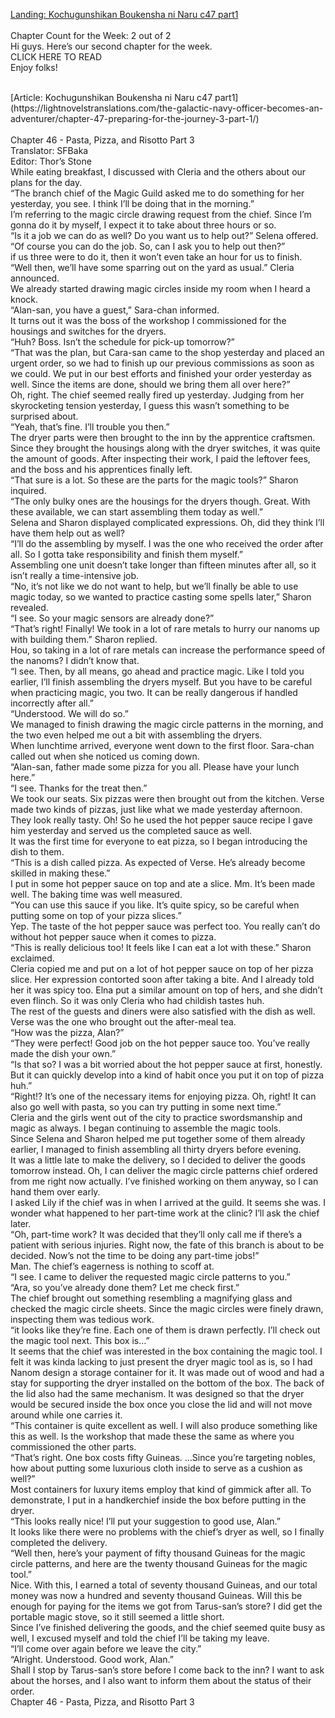 [Landing: Kochugunshikan Boukensha ni Naru c47 part1](https://lightnovelstranslations.com/galactic-navy-officer-chapter-47-part-1/)
<br/><br/>
Chapter Count for the Week: 2 out of 2<br/>
Hi guys. Here’s our second chapter for the week.<br/>
CLICK HERE TO READ<br/>
Enjoy folks!<br/>

<br/>
[Article: Kochugunshikan Boukensha ni Naru c47 part1](https://lightnovelstranslations.com/the-galactic-navy-officer-becomes-an-adventurer/chapter-47-preparing-for-the-journey-3-part-1/)
<br/><br/>
Chapter 46 - Pasta, Pizza, and Risotto Part 3<br/>
                                      Translator: SFBaka                                              <br/>
                                      Editor: Thor’s Stone                                              <br/>
While eating breakfast, I discussed with Cleria and the others about our plans for the day.<br/>
“The branch chief of the Magic Guild asked me to do something for her yesterday, you see. I think I’ll be doing that in the morning.”<br/>
I’m referring to the magic circle drawing request from the chief. Since I’m gonna do it by myself, I expect it to take about three hours or so.<br/>
“Is it a job we can do as well? Do you want us to help out?” Selena offered.<br/>
“Of course you can do the job. So, can I ask you to help out then?”<br/>
if us three were to do it, then it won’t even take an hour for us to finish.<br/>
“Well then, we’ll have some sparring out on the yard as usual.” Cleria announced.<br/>
We already started drawing magic circles inside my room when I heard a knock.<br/>
“Alan-san, you have a guest,” Sara-chan informed.<br/>
It turns out it was the boss of the workshop I commissioned for the housings and switches for the dryers.<br/>
“Huh? Boss. Isn’t the schedule for pick-up tomorrow?”<br/>
“That was the plan, but Cara-san came to the shop yesterday and placed an urgent order, so we had to finish up our previous commissions as soon as we could. We put in our best efforts and finished your order yesterday as well. Since the items are done, should we bring them all over here?”<br/>
Oh, right. The chief seemed really fired up yesterday. Judging from her skyrocketing tension yesterday, I guess this wasn’t something to be surprised about.<br/>
“Yeah, that’s fine. I’ll trouble you then.”<br/>
The dryer parts were then brought to the inn by the apprentice craftsmen. Since they brought the housings along with the dryer switches, it was quite the amount of goods. After inspecting their work, I paid the leftover fees, and the boss and his apprentices finally left.<br/>
“That sure is a lot. So these are the parts for the magic tools?” Sharon inquired.<br/>
“The only bulky ones are the housings for the dryers though. Great. With these available, we can start assembling them today as well.”<br/>
Selena and Sharon displayed complicated expressions. Oh, did they think I’ll have them help out as well?<br/>
“I’ll do the assembling by myself. I was the one who received the order after all. So I gotta take responsibility and finish them myself.”<br/>
Assembling one unit doesn’t take longer than fifteen minutes after all, so it isn’t really a time-intensive job.<br/>
“No, it’s not like we do not want to help, but we’ll finally be able to use magic today, so we wanted to practice casting some spells later,” Sharon revealed.<br/>
“I see. So your magic sensors are already done?”<br/>
“That’s right! Finally! We took in a lot of rare metals to hurry our nanoms up with building them.” Sharon replied.<br/>
Hou, so taking in a lot of rare metals can increase the performance speed of the nanoms? I didn’t know that.<br/>
“I see. Then, by all means, go ahead and practice magic. Like I told you earlier, I’ll finish assembling the dryers myself. But you have to be careful when practicing magic, you two. It can be really dangerous if handled incorrectly after all.”<br/>
“Understood. We will do so.”<br/>
We managed to finish drawing the magic circle patterns in the morning, and the two even helped me out a bit with assembling the dryers.<br/>
When lunchtime arrived, everyone went down to the first floor. Sara-chan called out when she noticed us coming down.<br/>
“Alan-san, father made some pizza for you all. Please have your lunch here.”<br/>
“I see. Thanks for the treat then.”<br/>
We took our seats. Six pizzas were then brought out from the kitchen. Verse made two kinds of pizzas, just like what we made yesterday afternoon. They look really tasty. Oh! So he used the hot pepper sauce recipe I gave him yesterday and served us the completed sauce as well.<br/>
It was the first time for everyone to eat pizza, so I began introducing the dish to them.<br/>
“This is a dish called pizza. As expected of Verse. He’s already become skilled in making these.”<br/>
I put in some hot pepper sauce on top and ate a slice. Mm. It’s been made well. The baking time was well measured.<br/>
“You can use this sauce if you like. It’s quite spicy, so be careful when putting some on top of your pizza slices.”<br/>
Yep. The taste of the hot pepper sauce was perfect too. You really can’t do without hot pepper sauce when it comes to pizza.<br/>
“This is really delicious too! It feels like I can eat a lot with these.” Sharon exclaimed.<br/>
Cleria copied me and put on a lot of hot pepper sauce on top of her pizza slice. Her expression contorted soon after taking a bite. And I already told her it was spicy too. Elna put a similar amount on top of hers, and she didn’t even flinch. So it was only Cleria who had childish tastes huh.<br/>
The rest of the guests and diners were also satisfied with the dish as well.<br/>
Verse was the one who brought out the after-meal tea.<br/>
“How was the pizza, Alan?”<br/>
“They were perfect! Good job on the hot pepper sauce too. You’ve really made the dish your own.”<br/>
“Is that so? I was a bit worried about the hot pepper sauce at first, honestly. But it can quickly develop into a kind of habit once you put it on top of pizza huh.”<br/>
“Right!? It’s one of the necessary items for enjoying pizza. Oh, right! It can also go well with pasta, so you can try putting in some next time.”<br/>
Cleria and the girls went out of the city to practice swordsmanship and magic as always. I began continuing to assemble the magic tools.<br/>
Since Selena and Sharon helped me put together some of them already earlier, I managed to finish assembling all thirty dryers before evening.<br/>
It was a little late to make the delivery, so I decided to deliver the goods tomorrow instead. Oh, I can deliver the magic circle patterns chief ordered from me right now actually. I’ve finished working on them anyway, so I can hand them over early.<br/>
I asked Lily if the chief was in when I arrived at the guild. It seems she was. I wonder what happened to her part-time work at the clinic? I’ll ask the chief later.<br/>
“Oh, part-time work? It was decided that they’ll only call me if there’s a patient with serious injuries. Right now, the fate of this branch is about to be decided. Now’s not the time to be doing any part-time jobs!”<br/>
Man. The chief’s eagerness is nothing to scoff at.<br/>
“I see. I came to deliver the requested magic circle patterns to you.”<br/>
“Ara, so you’ve already done them? Let me check first.”<br/>
The chief brought out something resembling a magnifying glass and checked the magic circle sheets. Since the magic circles were finely drawn, inspecting them was tedious work.<br/>
“it looks like they’re fine. Each one of them is drawn perfectly. I’ll check out the magic tool next. This box is…”<br/>
It seems that the chief was interested in the box containing the magic tool. I felt it was kinda lacking to just present the dryer magic tool as is, so I had Nanom design a storage container for it. It was made out of wood and had a stay for supporting the dryer installed on the bottom of the box. The back of the lid also had the same mechanism. It was designed so that the dryer would be secured inside the box once you close the lid and will not move around while one carries it.<br/>
“This container is quite excellent as well. I will also produce something like this as well. Is the workshop that made these the same as where you commissioned the other parts.<br/>
“That’s right. One box costs fifty Guineas. …Since you’re targeting nobles, how about putting some luxurious cloth inside to serve as a cushion as well?”<br/>
Most containers for luxury items employ that kind of gimmick after all. To demonstrate, I put in a handkerchief inside the box before putting in the dryer.<br/>
“This looks really nice! I’ll put your suggestion to good use, Alan.”<br/>
It looks like there were no problems with the chief’s dryer as well, so I finally completed the delivery.<br/>
“Well then, here’s your payment of fifty thousand Guineas for the magic circle patterns, and here are the twenty thousand Guineas for the magic tool.”<br/>
Nice. With this, I earned a total of seventy thousand Guineas, and our total money was now a hundred and seventy thousand Guineas. Will this be enough for paying for the items we got from Tarus-san’s store? I did get the portable magic stove, so it still seemed a little short.<br/>
Since I’ve finished delivering the goods, and the chief seemed quite busy as well, I excused myself and told the chief I’ll be taking my leave.<br/>
“I’ll come over again before we leave the city.”<br/>
“Alright. Understood. Good work, Alan.”<br/>
Shall I stop by Tarus-san’s store before I come back to the inn? I want to ask about the horses, and I also want to inform them about the status of their order.<br/>
Chapter 46 - Pasta, Pizza, and Risotto Part 3<br/>
